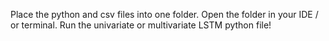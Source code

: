 Place the python and csv files into one folder.
Open the folder in your IDE / or terminal. 
Run the univariate or multivariate LSTM python file!
